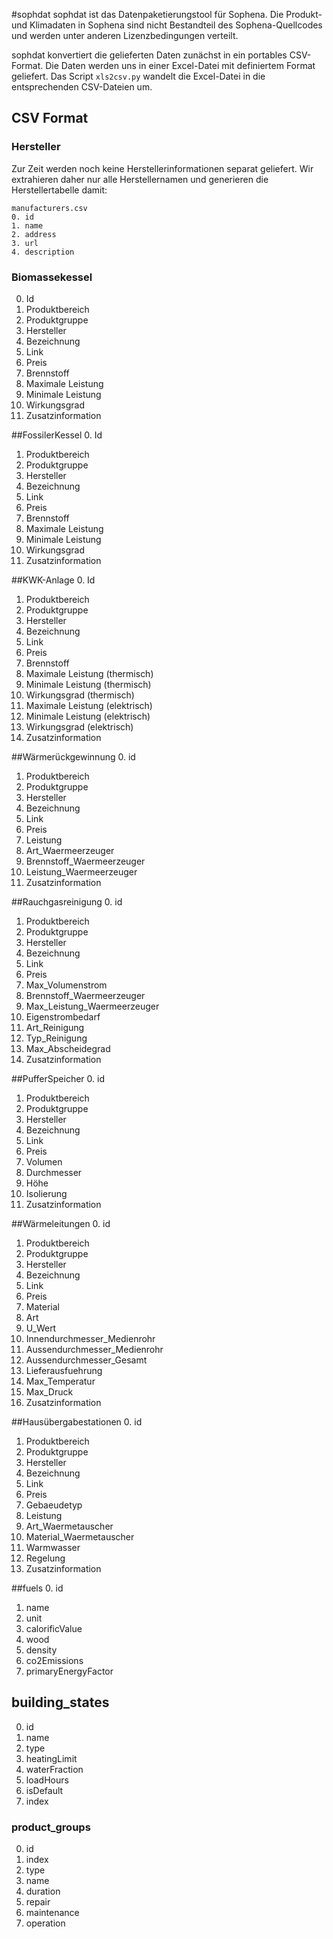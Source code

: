 #sophdat
sophdat ist das Datenpaketierungstool für Sophena. Die Produkt- und Klimadaten
in Sophena sind nicht Bestandteil des Sophena-Quellcodes und werden unter
anderen Lizenzbedingungen verteilt.

sophdat konvertiert die gelieferten Daten zunächst in ein portables CSV-Format.
Die Daten werden uns in einer Excel-Datei mit definiertem Format geliefert. Das
Script `xls2csv.py` wandelt die Excel-Datei in die entsprechenden CSV-Dateien
um.

## CSV Format

### Hersteller 
Zur Zeit werden noch keine Herstellerinformationen separat geliefert. Wir 
extrahieren daher nur alle Herstellernamen und generieren die Herstellertabelle
damit:

```
manufacturers.csv
0. id
1. name
2. address
3. url
4. description
```

### 

### Biomassekessel
0.  Id
1.  Produktbereich
2.  Produktgruppe
3.  Hersteller
4.  Bezeichnung
5.  Link
6.  Preis
7.  Brennstoff
8.  Maximale Leistung
9.  Minimale Leistung
10. Wirkungsgrad
11. Zusatzinformation

##FossilerKessel
0.  Id
1.  Produktbereich
2.  Produktgruppe
3.  Hersteller
4.  Bezeichnung
5.  Link
6.  Preis
7.  Brennstoff
8.  Maximale Leistung
9.  Minimale Leistung
10. Wirkungsgrad
11. Zusatzinformation

##KWK-Anlage
0.  Id
1.  Produktbereich
2.  Produktgruppe
3.  Hersteller
4.  Bezeichnung
5.  Link
6.  Preis
7.  Brennstoff
8.  Maximale Leistung (thermisch)
9.  Minimale Leistung (thermisch)
10. Wirkungsgrad (thermisch)
11. Maximale Leistung (elektrisch)
12. Minimale Leistung (elektrisch)
13. Wirkungsgrad (elektrisch)
14. Zusatzinformation

##Wärmerückgewinnung
0.	id
1.	Produktbereich
2.	Produktgruppe
3.	Hersteller
4.	Bezeichnung
5.	Link
6.	Preis
7.	Leistung
8.	Art_Waermeerzeuger
9.	Brennstoff_Waermeerzeuger
10.	Leistung_Waermeerzeuger
11.	Zusatzinformation

##Rauchgasreinigung
0.	id
1.	Produktbereich
2.	Produktgruppe
3.	Hersteller
4.	Bezeichnung
5.	Link
6.	Preis
7.	Max_Volumenstrom
8.	Brennstoff_Waermeerzeuger
9.	Max_Leistung_Waermeerzeuger
10.	Eigenstrombedarf
11.	Art_Reinigung
12.	Typ_Reinigung
13.	Max_Abscheidegrad
14.	Zusatzinformation

##PufferSpeicher
0.	id
1.	Produktbereich
2.	Produktgruppe
3.	Hersteller
4.	Bezeichnung
5.	Link
6.	Preis
7.	Volumen
8.	Durchmesser
9.	Höhe
10.	Isolierung
11.	Zusatzinformation

##Wärmeleitungen
0.	id
1.	Produktbereich
2.	Produktgruppe
3.	Hersteller
4.	Bezeichnung
5.	Link
6.	Preis
7.	Material
8.	Art
9.	U_Wert
10.	Innendurchmesser_Medienrohr
11.	Aussendurchmesser_Medienrohr
12.	Aussendurchmesser_Gesamt
13.	Lieferausfuehrung
14.	Max_Temperatur
15.	Max_Druck
16.	Zusatzinformation

##Hausübergabestationen
0.	id
1.	Produktbereich
2.	Produktgruppe
3.	Hersteller
4.	Bezeichnung
5.	Link
6.	Preis
7.	Gebaeudetyp
8.	Leistung
9.	Art_Waermetauscher
10.	Material_Waermetauscher
11.	Warmwasser
12.	Regelung
13.	Zusatzinformation

##fuels
0. id
1. name
2. unit
3. calorificValue
4. wood
5. density
6. co2Emissions
7. primaryEnergyFactor

## building_states
0. id
1. name
2. type
3. heatingLimit
4. waterFraction
5. loadHours
6. isDefault
7. index

### product_groups
0. id
1. index
2. type
3. name
4. duration
5. repair
6. maintenance
7. operation